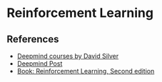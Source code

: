 # Reinforcement Learning

## References

- [Deepmind courses by David Silver](https://deepmind.com/learning-resources/-introduction-reinforcement-learning-david-silver)
- [Deepmind Post](https://deepmind.com/blog/article/deep-reinforcement-learning)
- [Book: Reinforcement Learning, Second edition](https://www.amazon.com/dp/0262039249)

